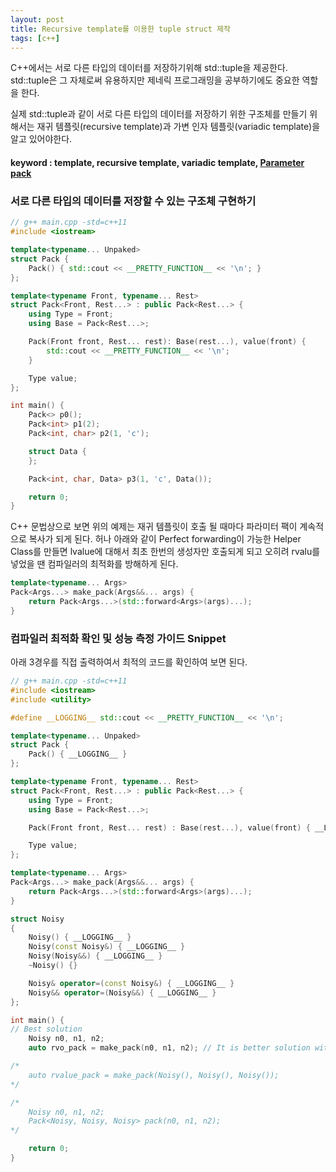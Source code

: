 ```yaml
---
layout: post
title: Recursive template를 이용한 tuple struct 제작
tags: [c++] 
---
```


C++에서는 서로 다른 타입의 데이터를 저장하기위해 std::tuple을 제공한다.
std::tuple은 그 자체로써 유용하지만 제네릭 프로그래밍을 공부하기에도 중요한 역할을 한다.  

실제 std::tuple과 같이 서로 다른 타입의 데이터를 저장하기 위한 구조체를 만들기 위해서는 
재귀 템플릿(recursive template)과 가변 인자 템플릿(variadic template)을 알고 있어야한다. 

#### keyword : template, recursive template, variadic template, [Parameter pack][1]

### 서로 다른 타입의 데이터를 저장할 수 있는 구조체 구현하기
```cpp
// g++ main.cpp -std=c++11
#include <iostream>

template<typename... Unpaked>
struct Pack {
	Pack() { std::cout << __PRETTY_FUNCTION__ << '\n'; }
};

template<typename Front, typename... Rest>
struct Pack<Front, Rest...> : public Pack<Rest...> {
	using Type = Front;
	using Base = Pack<Rest...>;

	Pack(Front front, Rest... rest): Base(rest...), value(front) {
		std::cout << __PRETTY_FUNCTION__ << '\n';
	}

	Type value;
};

int main() {
	Pack<> p0();
	Pack<int> p1(2);
	Pack<int, char> p2(1, 'c');

	struct Data {
	};

	Pack<int, char, Data> p3(1, 'c', Data());

	return 0;
}
```
C++ 문법상으로 보면 위의 예제는 재귀 템플릿이 호출 될 때마다 파라미터 팩이 계속적으로 복사가 되게 된다. 허나 아래와 같이 Perfect forwarding이 가능한 Helper Class를 만들면 lvalue에 대해서 최초 한번의 생성자만 호출되게 되고 오히려 rvalu를 넣었을 땐 컴파일러의 최적화를 방해하게 된다.

```cpp
template<typename... Args>
Pack<Args...> make_pack(Args&&... args) {
	return Pack<Args...>(std::forward<Args>(args)...);
}
```

### 컴파일러 최적화 확인 및 성능 측정 가이드 Snippet
아래 3경우를 직접 출력하여서 최적의 코드를 확인하여 보면 된다.

```cpp
// g++ main.cpp -std=c++11
#include <iostream>
#include <utility>

#define __LOGGING__ std::cout << __PRETTY_FUNCTION__ << '\n';

template<typename... Unpaked>
struct Pack {
	Pack() { __LOGGING__ } 
};

template<typename Front, typename... Rest>
struct Pack<Front, Rest...> : public Pack<Rest...> {
	using Type = Front;
	using Base = Pack<Rest...>;

	Pack(Front front, Rest... rest) : Base(rest...), value(front) { __LOGGING__ }

	Type value;
};

template<typename... Args>
Pack<Args...> make_pack(Args&&... args) {
	return Pack<Args...>(std::forward<Args>(args)...);
}

struct Noisy
{
	Noisy() { __LOGGING__ }
	Noisy(const Noisy&) { __LOGGING__ }
	Noisy(Noisy&&) { __LOGGING__ }
	~Noisy() {}

	Noisy& operator=(const Noisy&) { __LOGGING__ }
	Noisy&& operator=(Noisy&&) { __LOGGING__ }
};

int main() {
// Best solution
	Noisy n0, n1, n2;
	auto rvo_pack = make_pack(n0, n1, n2); // It is better solution with compiler

/*
	auto rvalue_pack = make_pack(Noisy(), Noisy(), Noisy());
*/

/*
	Noisy n0, n1, n2;
	Pack<Noisy, Noisy, Noisy> pack(n0, n1, n2);
*/

	return 0;
}
```
[1]: http://en.cppreference.com/w/cpp/language/parameter_pack
